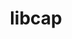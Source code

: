 ---
title: "libcap"
layout: cache
categories: [package, develop-2025-03-23]
meta: {"compilers": ["cce@=18.0.0", "gcc@=10.5.0", "gcc@=11.4.0", "gcc@=13.3.0", "oneapi@=2024.2.1"], "num_specs": 6, "num_specs_by_stack": {"developer-tools-aarch64-linux-gnu": 1, "developer-tools-x86_64_v3-linux-gnu": 1, "e4s": 1, "e4s-cray-rhel": 1, "e4s-neoverse-v2": 1, "e4s-oneapi": 1, "root": 6}, "oss": ["centos7", "rhel8", "ubuntu22.04"], "platforms": ["linux"], "stacks": ["developer-tools-aarch64-linux-gnu", "developer-tools-x86_64_v3-linux-gnu", "e4s", "e4s-cray-rhel", "e4s-neoverse-v2", "e4s-oneapi", "root"], "targets": ["aarch64", "neoverse_v2", "x86_64_v3"], "versions": ["2.69"]}
spec_details: [{"compiler": "gcc@=10.5.0", "hash": "5shuxzju73wvsrcn2e3yvophe3dfsaay", "os": "centos7", "platform": "linux", "size": "-", "stacks": ["developer-tools-x86_64_v3-linux-gnu", "root"], "target": "x86_64_v3", "variants": ["build_system=makefile"], "versions": ["2.69"]}, {"compiler": "cce@=18.0.0", "hash": "65tcmq7cb653wuwfdxfxch5kvoxtzdtd", "os": "rhel8", "platform": "linux", "size": "-", "stacks": ["e4s-cray-rhel", "root"], "target": "x86_64_v3", "variants": ["build_system=makefile"], "versions": ["2.69"]}, {"compiler": "gcc@=11.4.0", "hash": "6kqjf4tnz6sb2li6ughjhpbgxavbmpre", "os": "ubuntu22.04", "platform": "linux", "size": "-", "stacks": ["e4s-neoverse-v2", "root"], "target": "neoverse_v2", "variants": ["build_system=makefile"], "versions": ["2.69"]}, {"compiler": "gcc@=11.4.0", "hash": "j7uyxmvrgtjmymjhbgnbbleubbpghhe2", "os": "ubuntu22.04", "platform": "linux", "size": "-", "stacks": ["e4s", "root"], "target": "x86_64_v3", "variants": ["build_system=makefile"], "versions": ["2.69"]}, {"compiler": "oneapi@=2024.2.1", "hash": "mo2vh6rmc2pafmfbpdskvokf5dhusqbz", "os": "ubuntu22.04", "platform": "linux", "size": "-", "stacks": ["e4s-oneapi", "root"], "target": "x86_64_v3", "variants": ["build_system=makefile"], "versions": ["2.69"]}, {"compiler": "gcc@=13.3.0", "hash": "oh33475mn6pgleh45uy4jertmraqwygn", "os": "rhel8", "platform": "linux", "size": "-", "stacks": ["developer-tools-aarch64-linux-gnu", "root"], "target": "aarch64", "variants": ["build_system=makefile"], "versions": ["2.69"]}]
---
